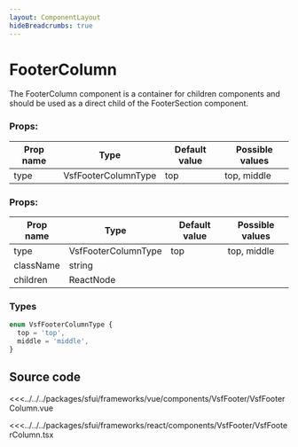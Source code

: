 ```yaml
---
layout: ComponentLayout
hideBreadcrumbs: true
---
```

# FooterColumn

The FooterColumn component is a container for children components and should be used as a direct child of the FooterSection component. 

<!-- vue -->
### Props:
| Prop name | Type      | Default value | Possible values   |
|-----------|-----------| ------------- |-------------------|
| type      | VsfFooterColumnType    |     top        | top, middle |                                        |
<!-- end vue -->
<!-- react -->
### Props:
| Prop name | Type      | Default value | Possible values   |
|-----------|-----------| ------------- |-------------------|
| type      | VsfFooterColumnType    |     top        | top, middle |                                        |
| className | string    |             |                   |                                        |
| children  | ReactNode |             |                   |                                        |
<!-- end react -->
### Types

```ts
enum VsfFooterColumnType {
  top = 'top',
  middle = 'middle',
}
```

## Source code
<!-- vue -->
<<<../../../packages/sfui/frameworks/vue/components/VsfFooter/VsfFooterColumn.vue
<!-- end vue -->
<!-- react -->
<<<../../../packages/sfui/frameworks/react/components/VsfFooter/VsfFooterColumn.tsx
<!-- end react -->
